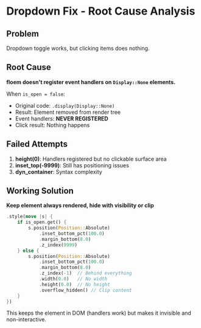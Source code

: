 # Dropdown Fix - Root Cause Analysis

## Problem
Dropdown toggle works, but clicking items does nothing.

## Root Cause
**floem doesn't register event handlers on `Display::None` elements.**

When `is_open = false`:
- Original code: `.display(Display::None)` 
- Result: Element removed from render tree
- Event handlers: **NEVER REGISTERED**
- Click result: Nothing happens

## Failed Attempts
1. **height(0)**: Handlers registered but no clickable surface area
2. **inset_top(-9999)**: Still has positioning issues  
3. **dyn_container**: Syntax complexity

## Working Solution
**Keep element always rendered, hide with visibility or clip**

```rust
.style(move |s| {
    if is_open.get() {
        s.position(Position::Absolute)
            .inset_bottom_pct(100.0)
            .margin_bottom(8.0)
            .z_index(9999)
    } else {
        s.position(Position::Absolute)
            .inset_bottom_pct(100.0) 
            .margin_bottom(8.0)
            .z_index(-1)  // Behind everything
            .width(0.0)   // No width
            .height(0.0)  // No height
            .overflow_hidden() // Clip content
    }
})
```

This keeps the element in DOM (handlers work) but makes it invisible and non-interactive.
